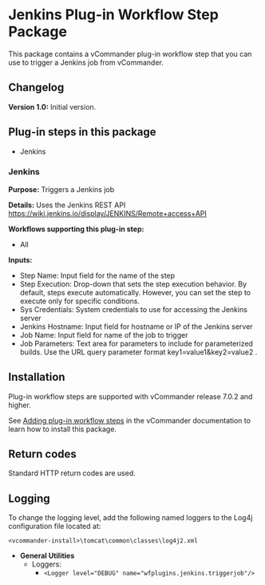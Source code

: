 # Jenkins Plug-in Workflow Step Package

This package contains a vCommander plug-in workflow step that you can use to trigger a Jenkins job from vCommander. 

## Changelog

**Version 1.0:** Initial version.

## Plug-in steps in this package
+ Jenkins

### Jenkins
**Purpose:** Triggers a Jenkins job 

**Details:** Uses the Jenkins REST API https://wiki.jenkins.io/display/JENKINS/Remote+access+API

**Workflows supporting this plug-in step:**

 * All

**Inputs:** 

* Step Name: Input field for the name of the step
* Step Execution: Drop-down that sets the step execution behavior. By default, steps execute automatically. However, you can set the step to execute only for specific conditions.
* Sys Credentials:  System credentials to use for accessing the Jenkins server
* Jenkins Hostname: Input field for hostname or IP of the Jenkins server
* Job Name: Input field for name of the job to trigger 
* Job Parameters: Text area for parameters to include for parameterized builds. Use the URL query parameter format key1=value1&key2=value2 .

## Installation

Plug-in workflow steps are supported with vCommander release 7.0.2 and higher. 

See [Adding plug-in workflow steps](http://docs.embotics.com/vCommander/Using-Plug-In-WF-Steps.htm#Adding) in the vCommander documentation to learn how to install this package. 

## Return codes

Standard HTTP return codes are used.

## Logging
To change the logging level, add the following named loggers to the Log4j configuration file located at: 

`<vcommander-install>\tomcat\common\classes\log4j2.xml` 

+ **General Utilities**
    + Loggers:
      + `<Logger level="DEBUG" name="wfplugins.jenkins.triggerjob"/>`

